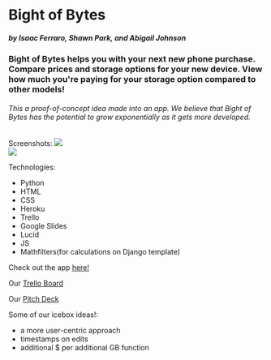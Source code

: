 # **Bight of Bytes**
#### *by Isaac Ferraro, Shawn Park, and Abigail Johnson*


### Bight of Bytes helps you with your next new phone purchase. Compare prices and storage options for your new device. View how much you're paying for your storage option compared to other models!

###### This a proof-of-concept idea made into an app. We believe that Bight of Bytes has the potential to grow exponentially as it gets more developed. 

Screenshots:
<img src="https://i.imgur.com/pBXmbYl.png">
<br>
<img src="https://i.imgur.com/mHxqwTb.png">

Technologies:
-   Python
-   HTML
-   CSS
-   Heroku
-   Trello
-   Google Slides
-   Lucid
-   JS
-   Mathfilters(for calculations on Django template)

Check out the app [here!](https://bight-of-bytes.herokuapp.com/)

Our [Trello Board](https://trello.com/b/xRmt9PIV/bight-of-bytes)

Our [Pitch Deck](https://docs.google.com/presentation/d/1YDbV3SVLELO-hB_njetRAzgs3eehuN8egM2gUyePXj8/edit?usp=sharing)

Some of our icebox ideas!:
-   a more user-centric approach
-   timestamps on edits
-   additional $ per additional GB function